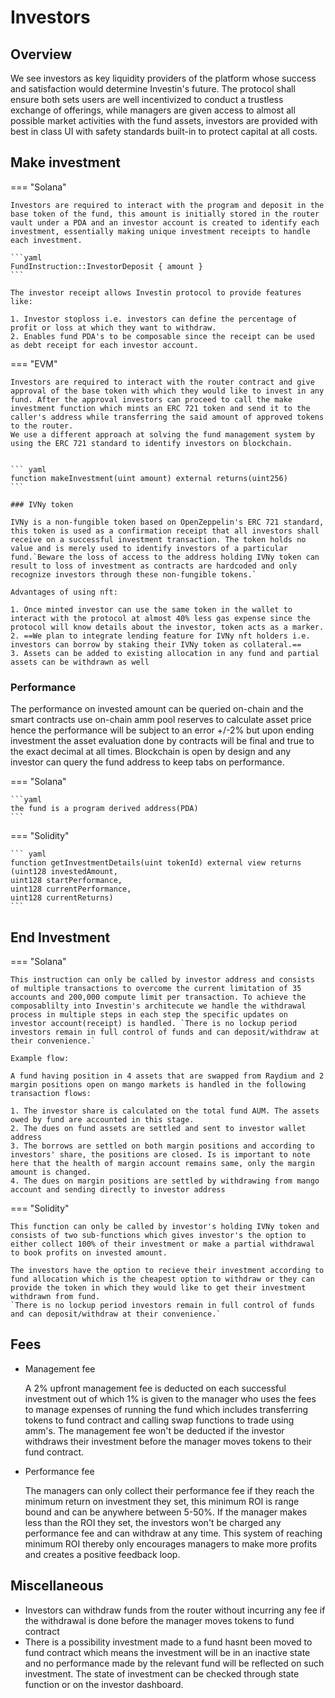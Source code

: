 # Investors

## Overview

We see investors as key liquidity providers of the platform whose success and satisfaction would determine Investin's future. The protocol shall ensure both sets users are well incentivized to conduct a trustless exchange of offerings, while managers are given access to almost all possible market activities with the fund assets, investors are provided with best in class UI with safety standards built-in to protect capital at all costs. 


## Make investment


=== "Solana"

    Investors are required to interact with the program and deposit in the base token of the fund, this amount is initially stored in the router vault under a PDA and an investor account is created to identify each investment, essentially making unique investment receipts to handle each investment. 

    ```yaml
    FundInstruction::InvestorDeposit { amount }
    ``` 

    The investor receipt allows Investin protocol to provide features like:
    
    1. Investor stoploss i.e. investors can define the percentage of profit or loss at which they want to withdraw.
    2. Enables fund PDA's to be composable since the receipt can be used as debt receipt for each investor account.

=== "EVM"

    Investors are required to interact with the router contract and give approval of the base token with which they would like to invest in any fund. After the approval investors can proceed to call the make investment function which mints an ERC 721 token and send it to the caller's address while transferring the said amount of approved tokens to the router.
    We use a different approach at solving the fund management system by using the ERC 721 standard to identify investors on blockchain.


    ``` yaml
    function makeInvestment(uint amount) external returns(uint256)
    ```

    ### IVNy token

    IVNy is a non-fungible token based on OpenZeppelin's ERC 721 standard, this token is used as a confirmation receipt that all investors shall receive on a successful investment transaction. The token holds no value and is merely used to identify investors of a particular fund.`Beware the loss of access to the address holding IVNy token can result to loss of investment as contracts are hardcoded and only recognize investors through these non-fungible tokens.`

    Advantages of using nft: 

    1. Once minted investor can use the same token in the wallet to interact with the protocol at almost 40% less gas expense since the protocol will know details about the investor, token acts as a marker.
    2. ==We plan to integrate lending feature for IVNy nft holders i.e. investors can borrow by staking their IVNy token as collateral.==
    3. Assets can be added to existing allocation in any fund and partial assets can be withdrawn as well

    


<!-- === "Solidity"
    
    ``` yaml
    function makeInvestment(uint amount) external returns(uint256)
    ```

=== "Solana"
    
    ```yaml
    FundInstruction::InvestorDeposit { amount }
    ``` -->


 

### Performance

The performance on invested amount can be queried on-chain and the smart contracts use on-chain amm pool reserves to calculate asset price hence the performance will be subject to an error +/-2% but upon ending investment the asset evaluation done by contracts will be final and true to the exact decimal at all times. Blockchain is open by design and any investor can query the fund address to keep tabs on performance.



=== "Solana"
    
    ```yaml
    the fund is a program derived address(PDA) 
    ```

=== "Solidity"
    
    ``` yaml
    function getInvestmentDetails(uint tokenId) external view returns
    (uint128 investedAmount, 
    uint128 startPerformance, 
    uint128 currentPerformance, 
    uint128 currentReturns)
    ```


## End Investment


=== "Solana"

    This instruction can only be called by investor address and consists of multiple transactions to overcome the current limitation of 35 accounts and 200,000 compute limit per transaction. To achieve the composablilty into Investin's architecute we handle the withdrawal process in multiple steps in each step the specific updates on investor account(receipt) is handled. `There is no lockup period investors remain in full control of funds and can deposit/withdraw at their convenience.`

    Example flow:
    
    A fund having position in 4 assets that are swapped from Raydium and 2 margin positions open on mango markets is handled in the following transaction flows:
    
    1. The investor share is calculated on the total fund AUM. The assets owed by fund are accounted in this stage.
    2. The dues on fund assets are settled and sent to investor wallet address
    3. The borrows are settled on both margin positions and according to investors' share, the positions are closed. Is is important to note here that the health of margin account remains same, only the margin amount is changed.
    4. The dues on margin positions are settled by withdrawing from mango account and sending directly to investor address

=== "Solidity"

    This function can only be called by investor's holding IVNy token and consists of two sub-functions which gives investor's the option to either collect 100% of their investment or make a partial withdrawal to book profits on invested amount.

    The investors have the option to recieve their investment according to fund allocation which is the cheapest option to withdraw or they can provide the token in which they would like to get their investment withdrawn from fund.
    `There is no lockup period investors remain in full control of funds and can deposit/withdraw at their convenience.`





<!-- === "Solidity"
    
    ``` yaml
    function partialWithdraw(uint _tokenId, uint128 _amount, bool allTokens) external
    ```

=== "Solana"
    
    ```yaml
    FundInstruction::InvestorWithdraw { amount }
    ``` -->

## Fees

* Management fee

    A 2% upfront management fee is deducted on each successful investment out of which 1% is given to the manager who uses the fees to manage expenses of running the fund which includes transferring tokens to fund contract and calling swap functions to trade using amm's. The management fee won't be deducted if the investor withdraws their investment before the manager moves tokens to their fund contract. 

* Performance fee

    The managers can only collect their performance fee if they reach the minimum return on investment they set, this minimum ROI is range bound and can be anywhere between 5-50%. If the manager makes less than the ROI they set, the investors won't be charged any performance fee and can withdraw at any time. This system of reaching minimum ROI thereby only encourages managers to make more profits and creates a positive feedback loop.

<!-- === "Solidity"
    
    ``` yaml
    function getFundDetails() external view returns
    (Fund name, 
    manager_address, 
    min_amount, 
    min_return, 
    perf_fee) 
    ```

=== "Solana"
    
    ```yaml
    coming soon 
    ``` -->

## Miscellaneous 

* Investors can withdraw funds from the router without incurring any fee if the withdrawal is done before the manager moves tokens to fund contract
* There is a possibility investment made to a fund hasnt been moved to fund contract which means the investment will be in an inactive state and no performance made by the relevant fund will be reflected on such investment. The state of investment can be checked through state function or on the investor dashboard. 
